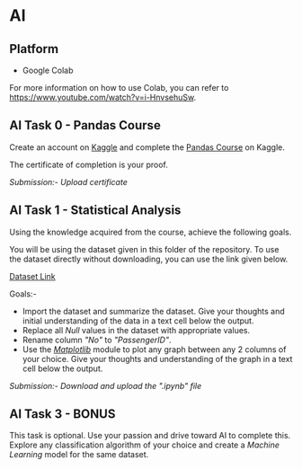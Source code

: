 # AI

## Platform
- Google Colab

For more information on how to use Colab, you can refer to https://www.youtube.com/watch?v=i-HnvsehuSw.


## AI Task 0 - Pandas Course
Create an account on [Kaggle](https://www.kaggle.com/) and complete the [Pandas Course](https://www.kaggle.com/learn/pandas) on Kaggle.

The certificate of completion is your proof.

_Submission:- Upload certificate_


## AI Task 1 - Statistical Analysis
Using the knowledge acquired from the course, achieve the following goals.

You will be using the dataset given in this folder of the repository. To use the dataset directly without downloading, you can use the link given below.

[Dataset Link](https://raw.githubusercontent.com/ACM-Amrita-Amritapuri/starter-tasks/main/AI/Dataset.csv?token=GHSAT0AAAAAACDZ66AY42FG56JDDZA7226YZHCJMYQ)

Goals:-
- Import the dataset and summarize the dataset. Give your thoughts and initial understanding of the data in a text cell below the output.
- Replace all *_Null_* values in the dataset with appropriate values.
- Rename column *_"No"_* to *_"PassengerID"_*.
- Use the [*_Matplotlib_*](https://matplotlib.org/stable/plot_types/index.html) module to plot any graph between any 2 columns of your choice. Give your thoughts and understanding of the graph in a text cell below the output.

_Submission:- Download and upload the ".ipynb" file_

## AI Task 3 - BONUS
This task is optional. Use your passion and drive toward AI to complete this. Explore any classification algorithm of your choice and create a _Machine Learning_ model for the same dataset.
